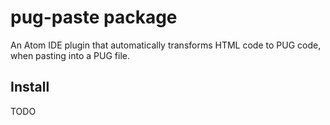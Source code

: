 # pug-paste package

An Atom IDE plugin that automatically transforms HTML code to PUG code, when pasting into a PUG file.

## Install

TODO
